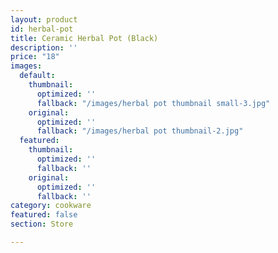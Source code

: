 ```yaml
---
layout: product
id: herbal-pot
title: Ceramic Herbal Pot (Black)
description: ''
price: "18"
images:
  default:
    thumbnail:
      optimized: ''
      fallback: "/images/herbal pot thumbnail small-3.jpg"
    original:
      optimized: ''
      fallback: "/images/herbal pot thumbnail-2.jpg"
  featured:
    thumbnail:
      optimized: ''
      fallback: ''
    original:
      optimized: ''
      fallback: ''
category: cookware
featured: false
section: Store

---
```

